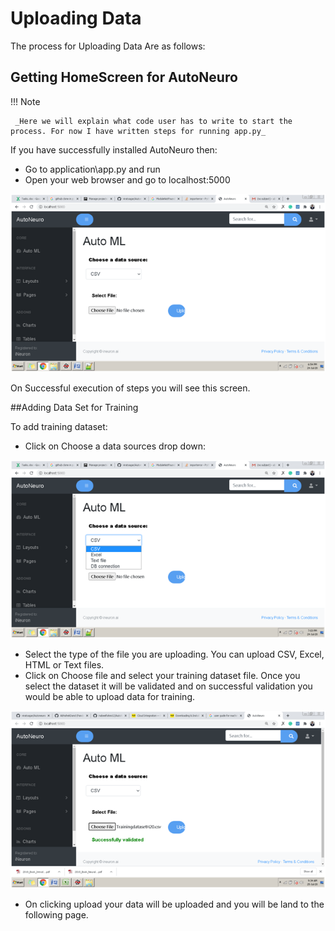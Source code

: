 # Uploading Data

The process for Uploading Data Are as follows:

## Getting HomeScreen for AutoNeuro

!!! Note

     _Here we will explain what code user has to write to start the process. For now I have written steps for running app.py_

If you have successfully installed AutoNeuro then:

- Go to application\app.py and run
- Open your web browser and go to localhost:5000

![Welcome AutoNeuro](../img/img1.png)

On Successful execution of steps you will see this screen.

##Adding Data Set for Training

To add training dataset:

- Click on Choose a data sources drop down:

![Add Data](../img/img2.png)

- Select the type of the file you are uploading. You can upload CSV, Excel, HTML or Text files.
- Click on Choose file and select your training dataset file. Once you select the dataset it will be validated and on successful validation you would be able to upload data for training. 

![Validation Successful](../img/img3.png)

- On clicking upload your data will be uploaded and you will be land to the following page.
